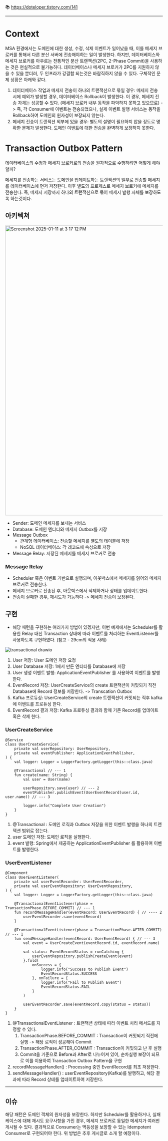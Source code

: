 📚 https://doteloper.tistory.com/141

---

# Context

MSA 환경에서는 도메인에 대한 생성, 수정, 삭제 이벤트가 일어났을 때, 이를 메세지 브로커를 통해서 다른 분산 서버에 전송해야하는 일이 발생한다. 
하지만, 데이터베이스와 메세지 브로커를 아우르는 전통적인 분산 트랜잭션(2PC, 2-Phase Commit)을 사용하는 것은 현실적으로 불가능하다. 데이터베이스나 메세지 브로커가 2PC를 지원하지 않을 수 있을 뿐더러, 두 인프라가 강결합 되는것은 바람직하지 않을 수 있다.
구체적인 문제 상황은 아래와 같다.
1. 데이터베이스 작업과 메세지 전송이 하나의 트랜잭션으로 묶일 경우: 메세지 전송 시에 예외가 발생할 경우, 데이터베이스 Rollback이 발생한다. 이 경우, 메세지 전송 자체는 성공할 수 있다. (메세지 브로커 내부 동작을 파악하지 못하고 있으므로) 
   -> 즉, 각 Consumer에 이벤트는 전송되었으나, 실제 이벤트 발행 서비스는 동작을 Rollback하여 도메인의 원자성이 보장되지 않는다.
2. 메세지 전송이 트랜잭션 외부에 있을 경우: 별도의 설명이 필요하지 않을 정도로 명확한 문제가 발생한다. 도메인 이벤트에 대한 전송을 완벽하게 보장하지 못한다.

# Transaction Outbox Pattern


데이터베이스의 수정과 메세지 브로커로의 전송을 원자적으로 수행하려면 어떻게 해야할까?

메세지를 전송하는 서비스는 도메인을 업데이트하는 트랜잭션의 일부로 전송할 메세지를 데이터베이스에 먼저 저장한다. 이후 별도의 프로제스로 메세지 브로커에 메세지를 전송한다. 
즉, 메세지 저장까지 하나의 트랜잭션으로 묶어 메세지 발행 자체를 보장하도록 하는것이다.

## 아키텍쳐
<img width="926" alt="Screenshot 2025-01-11 at 3 17 12 PM" src="https://github.com/user-attachments/assets/7c35ef8a-5f82-4a81-91b6-4f21e562b46d" />

- Sender: 도메인 메세지를 보내는 서비스
- Database: 도메인 엔티티와 메세지 Outbox를 저장
- Message Outbox
	- 관계형 데이터베이스: 전송할 메세지를 별도의 테이블에 저장
	- NoSQL 데이터베이스: 각 레코드에 속성으로 저장
- Message Relay: 저장된 메세지를 메세지 브로커로 전송

### Message Relay

- Scheduler 혹은 이벤트 기반으로 실행되며, 아웃박스에서 메세지를 읽어와 메세지 브로커로 전송한다.
- 메세지 브로커로 전송된 후, 아웃박스에서 삭제하거나 상태를 업데이트한다.
- 전송이 실패한 경우, 재시도가 가능하다 -> 메세지 전송이 보장된다.

## 구현

- 해당 패턴을 구현하는 여러가지 방법이 있겠지만, 이번 예제에서는 Scheduler를 활용한 Relay 대신 Transaction 상태에 따라 이벤트를 처리하는 EventListener를 사용하도록 구현하였다. (참고 - 29cm의 적용 사례)

![transactional drawio](https://github.com/user-attachments/assets/33278baa-7e18-4ec8-8971-774f08e07cf0)

1. User 저장: User 도메인 저장 요청
2. User Database 저장: 1에서 만든 엔티티를 Database에 저장
3. User 생성 이벤트 발행: ApplicationEventPublisher 를 사용하여 이벤트를 발행한다.
4. EventRecord 저장: UserCreateService의 create 트랜잭션이 커밋되기 직전 Database에 Record 정보를 저장한다. -> Transcation Outbox
5. Kafka 프로듀싱: UserCreateService의 create 트랜잭션이 커밋되는 직후 kafka에 이벤트를 프로듀싱 한다. 
6. EventRecord 결과 저장: Kafka 프로듀싱 결과와 함께 기존 Record를 업데이트 혹은 삭제 한다.


### UserCreateService

```
@Service
class UserCreateService(
    private val userRepository: UserRepository,
    private val eventPublisher: ApplicationEventPublisher,
) {
    val logger: Logger = LoggerFactory.getLogger(this::class.java)

    @Transactional // --- 1
    fun create(name: String) {
        val user = User(name)

        userRepository.save(user) // --- 2
        eventPublisher.publishEvent(UserEventRecord(user.id, user.name)) // --- 3

        logger.info("Complete User Creation")
    }
}
```
1. @Transactional : 도메인 로직과 Outbox 저장을 위한 이벤트 발행을 하나의 트랜잭션 범위로 잡는다. 
2. user 도메인 저장: 도메인 로직을 실행한다.
3. event 발행: Spring에서 제공하는 ApplicationEventPublisher 를 활용하여 이벤트를 발행한다.


### UserEventListener

```
@Component
class UserEventListener(
    private val userEventRecorder: UserEventRecorder,
    private val userEventRepository: UserEventRepository,
) {
    val logger: Logger = LoggerFactory.getLogger(this::class.java)

    @TransactionalEventListener(phase = TransactionPhase.BEFORE_COMMIT) // --- 1
    fun recordMessageHandler(eventRecord: UserEventRecord) { // ---- 2
        userEventRecorder.save(eventRecord)
    }

    @TransactionalEventListener(phase = TransactionPhase.AFTER_COMMIT) // --- 1
    fun sendMessageHandler(eventRecord: UserEventRecord) { // --- 3
        val event = UserCreateEvent(eventRecord.id, eventRecord.name)

        val status: EventRecordStatus = runCatching {
            userEventRepository.publishCreateEvent(event)
        }.fold(
            onSuccess = {
                logger.info("Success to Publish Event")
                EventRecordStatus.SUCCESS
            }, onFailure = {
                logger.info("Fail to Publish Event")
                EventRecordStatus.FAIL
            }
        )

        userEventRecorder.save(eventRecord.copy(status = status))
    }
}
```
1. @TransactionalEventListener : 트랜잭션 상태에 따라 이벤트 처리 메서드를 지정할 수 있다. 
	1. TransactionPhase.BEFORE_COMMIT : Transaction이 커밋되기 직전에 실행 -> 해당 로직이 성공해야 Commit 
	2. TransactionPhase.AFTER_COMMIT : Transaction이 커밋되고 난 후 실행
	3. Commit을 기준으로 Before과 After로 나누어져 있어, 순차실행 보장이 되므로 이를 이용하여 Transaction Outbox Pattern을 구현
2. recordMessageHandler() : Processing 중인 EventRecord를 최초 저장한다.
3. sendMessageHandler() : userEventRepository(Kafka)를 발행하고, 해당 결과에 따라 Record 상테를 업데이트하여 저장한다.
---

## 이슈

해당 패턴은 도메인 객체의 원자성을 보장한다. 
하지만 Scheduler를 활용하거나, 실패 케이스에 대해 재시도 요구사항을 가진 경우, 메세지 브로커로 동일한 메세지가 여러번 게시될 수 있다.
결과적으로 Consumer는 멱등성을 보장할 수 있는 Idempotent Consumer로 구현되어야 한다. 
위 방법은 추후 게시글로 소개 할 예정이다.
